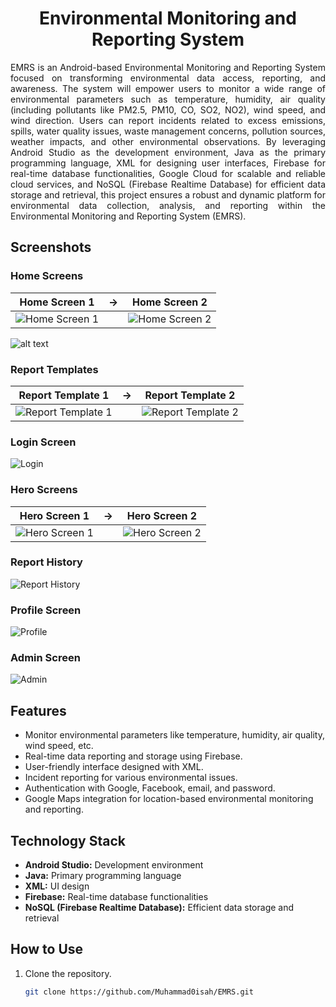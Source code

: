 <h1 style='text-align:center'> Environmental Monitoring and Reporting System </h1>
<p style="text-align: justify">EMRS is an Android-based Environmental Monitoring and Reporting System 
focused on transforming environmental data access, reporting, and awareness. The 
system will empower users to monitor a wide range of environmental parameters such as 
temperature, humidity, air quality (including pollutants like PM2.5, PM10, CO, SO2, NO2), wind 
speed, and wind direction. Users can report incidents related to excess emissions, spills, water 
quality issues, waste management concerns, pollution sources, weather impacts, and other 
environmental observations. By leveraging Android Studio as the development environment, Java 
as the primary programming language, XML for designing user interfaces, Firebase for real-time 
database functionalities, Google Cloud for scalable and reliable cloud services, and NoSQL 
(Firebase Realtime Database) for efficient data storage and retrieval, this project ensures a robust 
and dynamic platform for environmental data collection, analysis, and reporting within the 
Environmental Monitoring and Reporting System (EMRS).</p>

## Screenshots

### Home Screens
| Home Screen 1 |   →   | Home Screen 2 |
|:-------------:|:-----:|:-------------:|
| ![Home Screen 1](screens/home1.png) | | ![Home Screen 2](screens/home2.png) |
![alt text](screens/report2.png)

### Report Templates
| Report Template 1 |   →   | Report Template 2 |
|:-----------------:|:-----:|:-----------------:|
| ![Report Template 1](screens/report1.png) | | ![Report Template 2](screens/report2.png) |

### Login Screen
![Login](screens/login.png)

### Hero Screens
| Hero Screen 1 |   →   | Hero Screen 2 |
|:-------------:|:-----:|:-------------:|
| ![Hero Screen 1](./screens/hero2.png) | | ![Hero Screen 2](screens/hero1.png) |

### Report History
![Report History](screens/history.png)



### Profile Screen
![Profile](screens/profile.png)

### Admin Screen
![Admin](screens/admin.png)

## Features
- Monitor environmental parameters like temperature, humidity, air quality, wind speed, etc.
- Real-time data reporting and storage using Firebase.
- User-friendly interface designed with XML.
- Incident reporting for various environmental issues.
- Authentication with Google, Facebook, email, and password.
- Google Maps integration for location-based environmental monitoring and reporting.


## Technology Stack
- **Android Studio:** Development environment
- **Java:** Primary programming language
- **XML:** UI design
- **Firebase:** Real-time database functionalities
- **NoSQL (Firebase Realtime Database):** Efficient data storage and retrieval

## How to Use
1. Clone the repository.
   ```bash
   git clone https://github.com/Muhammad0isah/EMRS.git

